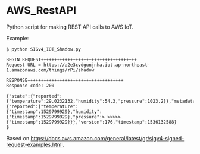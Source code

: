# AWS_RestAPI
Python script for making REST API calls to AWS IoT.

Example:

```
$ python SIGv4_IOT_Shadow.py 

BEGIN REQUEST++++++++++++++++++++++++++++++++++++
Request URL = https://a2e3cvdgunjnha.iot.ap-northeast-1.amazonaws.com/things/rPi/shadow

RESPONSE++++++++++++++++++++++++++++++++++++
Response code: 200

{"state":{"reported":{"temperature":29.0232132,"humidity":54.3,"pressure":1023.2}},"metadata":{"reported":{"temperature":
{"timestamp":1529799929},"humidity":{"timestamp":1529799929},"pressure":> >>>>>{"timestamp":1529799929}}},"version":176,"timestamp":1536132588}
$
```

Based on https://docs.aws.amazon.com/general/latest/gr/sigv4-signed-request-examples.html.




